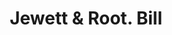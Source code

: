 ---
doi: 10.7916/D88G9XPW
date_other: '1850'
date_other_textual: 1850-1859
form: printed ephemera
genre:
- Invoices
name:
- Jewett & Root
object_in_context_url: https://biggert.cul.columbia.edu/items/view/ave_biggert_00211
subject_hierarchical_geographic:
- Chicago, Illinois, United States
subject_name:
- Jewett & Root
title: Jewett & Root. Bill
sort_title: Jewett & Root. Bill
call_number: ave_biggert_00211
coordinates:
- 41.83694444444445,-87.68472222222222
pid: ave_biggert_00211
identifiers: ave_biggert_00211
thumbnail: false
permalink: /biggert/ave_biggert_00211/
layout: iiif-image-page
---